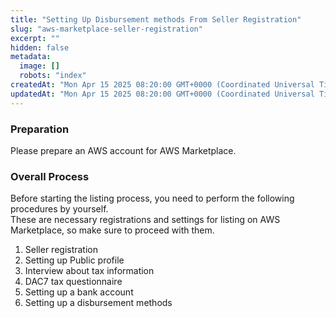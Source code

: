```yaml
---
title: "Setting Up Disbursement methods From Seller Registration"
slug: "aws-marketplace-seller-registration"
excerpt: ""
hidden: false
metadata:
  image: []
  robots: "index"
createdAt: "Mon Apr 15 2025 08:20:00 GMT+0000 (Coordinated Universal Time)"
updatedAt: "Mon Apr 15 2025 08:20:00 GMT+0000 (Coordinated Universal Time)"
---
```

### Preparation

Please prepare an AWS account for AWS Marketplace.

### Overall Process

Before starting the listing process, you need to perform the following procedures by yourself.  
These are necessary registrations and settings for listing on AWS Marketplace, so make sure to proceed with them.

1. Seller registration
2. Setting up Public profile
3. Interview about tax information
4. DAC7 tax questionnaire
5. Setting up a bank account
6. Setting up a disbursement methods
